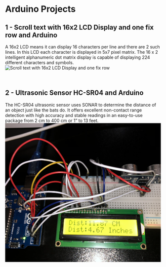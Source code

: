 # Arduino Projects

## 1 - Scroll text with 16x2 LCD Display and one fix row and Arduino
A 16x2 LCD means it can display 16 characters per line and there are 2 such lines. In this LCD each character is displayed in 5x7 pixel matrix. The 16 x 2 intelligent alphanumeric dot matrix display is capable of displaying 224 different characters and symbols.
![Scroll text with 16x2 LCD Display and one fix row](https://github.com/iw4p/Arduino/raw/main/Scroll_Text_LCD/2.png)

&nbsp;

## 2 - Ultrasonic Sensor HC-SR04 and Arduino

The HC-SR04 ultrasonic sensor uses SONAR to determine the distance of an object just like the bats do. It offers excellent non-contact range detection with high accuracy and stable readings in an easy-to-use package from 2 cm to 400 cm or 1” to 13 feet.
![Ultrasonic Sensor HC-SR04](https://github.com/iw4p/Arduino/raw/main/LCD_Distance_Ultrasonic/2.png)
